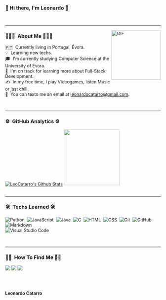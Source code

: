 ###  👋   Hi there, I'm Leonardo    👋

<br>
<hr>

<img align="right" alt="GIF" height="160px" src="https://media.giphy.com/media/du3J3cXyzhj75IOgvA/giphy.gif" />

### 👨🏻‍💻   &nbsp;About Me    👨🏻‍💻

🇵🇹 &nbsp;Currently living in Portugal, Évora.\
💡 &nbsp;Learning new techs.\
🎓 &nbsp;I'm currently studying Computer Science  at the University of Évora.\
🌱 &nbsp;I'm on track for learning more about Full-Stack Development.\
✍️ &nbsp;In my free time, I play Videogames, listen Music or just chill.\
💬 &nbsp;You can texto me an email at leonardocatarro@gmail.com.

<br>
<hr>

### ⚙️    &nbsp;GitHub Analytics    ⚙️ 
<div>
<a href="https://github.com/LeoCatarro"><img align="center" src="https://github-readme-stats.vercel.app/api?username=LeoCatarro&include_all_commits=true&count_private=true&show_icons=true&line_height=20&title_color=7A7ADB&icon_color=2234AE&text_color=D3D3D3&bg_color=0,000000,130F40" alt="LeoCatarro's Github Stats"></a>
<a hfref="https://github.com/LeoCatarro"><img height="180em" src="https://github-readme-stats-eight-theta.vercel.app/api/top-langs/?username=LeoCatarro&layout=compact&langs_count=8&theme=algolia"/></a>
</div>

<br>
<hr>

### 🛠    &nbsp;Techs Learned   🛠 

![Python](https://img.shields.io/badge/-Python-05122A?style=flat&logo=python)&nbsp;
![JavaScript](https://img.shields.io/badge/-JavaScript-05122A?style=flat&logo=javascript)&nbsp;
![Java](https://img.shields.io/badge/-Java-05122A?style=flat&logo=Java&logoColor=FFA518)&nbsp;
![C](https://img.shields.io/badge/-C-05122A?style=flat&logo=C&logoColor=A8B9CC)&nbsp;
![HTML](https://img.shields.io/badge/-HTML-05122A?style=flat&logo=HTML5)&nbsp;
![CSS](https://img.shields.io/badge/-CSS-05122A?style=flat&logo=CSS3&logoColor=1572B6)&nbsp;
![Git](https://img.shields.io/badge/-Git-05122A?style=flat&logo=git)&nbsp;
![GitHub](https://img.shields.io/badge/-GitHub-05122A?style=flat&logo=github)&nbsp;
![Markdown](https://img.shields.io/badge/-Markdown-05122A?style=flat&logo=markdown)\
![Visual Studio Code](https://img.shields.io/badge/-Visual%20Studio%20Code-05122A?style=flat&logo=visual-studio-code&logoColor=007ACC)&nbsp;

<br>
<hr>

### 🤝🏻    &nbsp;How To Find Me    🤝🏻 
<p>
<a href="mailto:leonardocatarro@gmail.com"><img src="https://img.shields.io/badge/-leonardocatarro@gmail.com-D14836?style=flat&logo=Gmail&logoColor=white"/></a>
<a href="https://instagram.com/leo_catarro"><img src="https://img.shields.io/badge/-@leo_catarro-E4405F?style=flat&logo=Instagram&logoColor=white"/></a>
<a href="https://facebook.com/leonardo.catarro.1"><img src="https://img.shields.io/badge/-@leonardo.catarro.1-1877F2?style=flat&logo=Facebook&logoColor=white"/></a>
</p>

<br>
<br>

**Leonardo Catarro**

